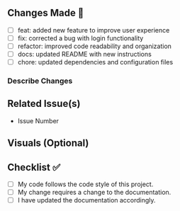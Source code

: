 ## Changes Made 🎉

<!-- Add, update or remove from below -->

- [ ] feat: added new feature to improve user experience
- [ ] fix: corrected a bug with login functionality
- [ ] refactor: improved code readability and organization
- [ ] docs: updated README with new instructions
- [ ] chore: updated dependencies and configuration files

### Describe Changes

## Related Issue(s)

- Issue Number

## Visuals (Optional)

<!--- Add video or images showcasing the changes or demonstrating the functionality --->

## Checklist ✅

- [ ] My code follows the code style of this project.
- [ ] My change requires a change to the documentation.
- [ ] I have updated the documentation accordingly.
